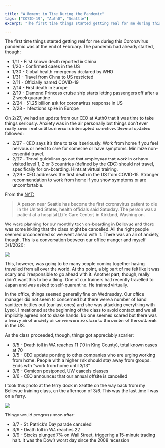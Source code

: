```yaml
---

title: "A Moment in Time During the Pandemic"
tags: ["COVID-19", "Auth0", "Seattle"]
excerpt: "The first time things started getting real for me during this Coronavirus pandemic was at the end of February. The pandemic, however, had already started."

---
```


The first time things started getting real for me during this Coronavirus pandemic was at the end of February. The pandemic had already started, though:

- 1/11 - First known death reported in China
- 1/20 - Confirmed cases in the US
- 1/30 - Global health emergency declared by WHO
- 1/31 - Travel from China to US restricted
- 2/11 - Officially named COVID-19
- 2/14 - First death in Europe
- 2/19 - Diamond Princess cruise ship starts letting passengers off after a 2 week quarantine
- 2/24 - $1.25 billion ask for coronavirus response in US
- 2/28 - Infections spike in Europe

On 2/27, we had an update from our CEO at Auth0 that it was time to take things seriously. Anxiety was in the air personally but things don’t ever really seem real until business is interrupted somehow. Several updates followed:

- 2/27 - CEO says it’s time to take it seriously. Work from home if you feel nervous or need to care for someone or have symptoms. Minimize non-essential travel.
- 2/27 - Travel guidelines go out that employees that work in or have visited level 1, 2 or 3 countries (defined by the CDC) should not travel, specifically for on-boarding. Hints at virtual training.
- 2/29 - CEO addresses the first death in the US from COVID-19. Stronger recommendation to work from home if you show symptoms or are uncomfortable.

From the [NYT:](https://www.nytimes.com/2020/02/29/world/coronavirus-news.html#link-3f8f1f4b)

> A person near Seattle has become the first coronavirus patient to die in the United States, health officials said Saturday.  The person was a patient at a hospital [Life Care Center] in Kirkland, Washington.

We were planning for our monthly tech on-boarding in Bellevue and there was some inkling that the class might be cancelled. All the right people seemed unconcerned so we went ahead with it. There was an air of anxiety, though. This is a conversation between our office manger and myself 3/1/2020:

<img src="/_images/2020/04/covid-slack.png" class="aligncenter">

This, however, was going to be many people coming together having travelled from all over the world. At this point, a big part of me felt like it was scary and irresponsible to go ahead with it. Another part, though, really didn’t want this to be a thing. One of our trainers had recently travelled to Japan and was asked to self-quarantine. He trained virtually.

In the office, things seemed generally fine on Wednesday. Our office manager did not seem to concerned but there were a number of hand sanitizer bottles out (our last ones) and she was attacking everything with Lysol. I mentioned at the beginning of the class to avoid contact and we all implicitly agreed not to shake hands. No one seemed scared but there was a heavy air of anxiety since we were so close to the center of the outbreak in the US.

As the class proceeded, though, things got appreciably scarier:

- 3/5 - Death toll in WA reaches 11 (10 in King County), total known cases at 70
- 3/5 - CEO update pointing to other companies who are urging working from home. People with a higher risk should stay away from groups. Ends with “work from home until 3/13”
- 3/6 - Comicon postponed, UW cancels classes
- 3/6 - CEO announces that our annual offsite is cancelled

I took this photo at the ferry dock in Seattle on the way back from my Bellevue training class, on the afternoon of 3/6. This was the last time I was on a ferry.

<img src="/_images/2020/04/seattle-ferry-dock.jpg" class="aligncenter">

Things would progress soon after:

- 3/7 - St. Patrick’s Day parade canceled
- 3/9 - Death toll in WA reaches 22
- 3/9 - Stocks plunged 7% on Wall Street, triggering a 15-minute trading halt. It was the Dow’s worst day since the 2008 recession
